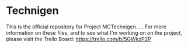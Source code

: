 # Technigen
This is the official repository for Project MCTechnigen.....
For more information on these files, and to see what I'm working on on the project, please visit the
Trello Board: https://trello.com/b/5GWkzP2P
